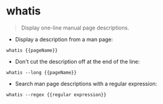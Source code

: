 # whatis

> Display one-line manual page descriptions.

- Display a description from a man page:

`whatis {{pageName}}`

- Don't cut the description off at the end of the line:

`whatis --long {{pageName}}`

- Search man page descriptions with a regular expression:

`whatis --regex {{regular expression}}`

